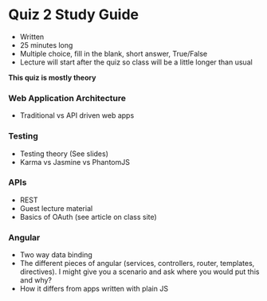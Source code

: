 Quiz 2 Study Guide
==================

* Written
* 25 minutes long
* Multiple choice, fill in the blank, short answer, True/False
* Lecture will start after the quiz so class will be a little longer than usual

__This quiz is mostly theory__

### Web Application Architecture

* Traditional vs API driven web apps

### Testing

* Testing theory (See slides)
* Karma vs Jasmine vs PhantomJS

### APIs

* REST
* Guest lecture material
* Basics of OAuth (see article on class site)

### Angular

* Two way data binding
* The different pieces of angular (services, controllers, router, templates, directives). I might give you a scenario and ask where you would put this and why?
* How it differs from apps written with plain JS
